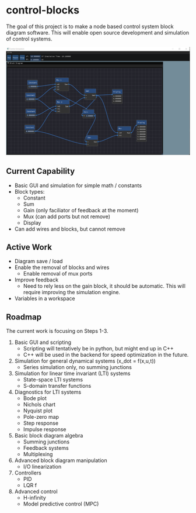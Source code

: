 # control-blocks

The goal of this project is to make a node based control system block diagram software. 
This will enable open source development and simulation of control systems.

![Diagram Example](/img/example_diagram.png)

## Current Capability
- Basic GUI and simulation for simple math / constants
- Block types:
    - Constant
    - Sum
    - Gain (only faciliator of feedback at the moment)
    - Mux (can add ports but not remove)
    - Display
- Can add wires and blocks, but cannot remove


## Active Work
- Diagram save / load
- Enable the removal of blocks and wires
    - Enable removal of mux ports
- Improve feedback
    - Need to rely less on the gain block, it should be automatic. This will require improving the simulation engine.
- Variables in a workspace

## Roadmap
The current work is focusing on Steps 1-3.

1. Basic GUI and scripting
    - Scripting will tentatively be in python, but might end up in C++
    - C++ will be used in the backend for speed optimization in the future.
2. Simulation for general dynamical systems (x_dot = f(x,u,t))
    - Series simulation only, no summing junctions
3. Simulation for linear time invariant (LTI) systems
    - State-space LTI systems
    - S-domain transfer functions
4. Diagnostics for LTI systems
    - Bode plot
    - Nichols chart
    - Nyquist plot
    - Pole-zero map
    - Step response
    - Impulse response
5. Basic block diagram algebra
    - Summing junctions
    - Feedback systems
    - Multiplexing
6. Advanced block diagram manipulation
    - I/O linearization
7. Controllers
    - PID
    - LQR
    f
8. Advanced control 
    - H-infinity
    - Model predictive control (MPC)